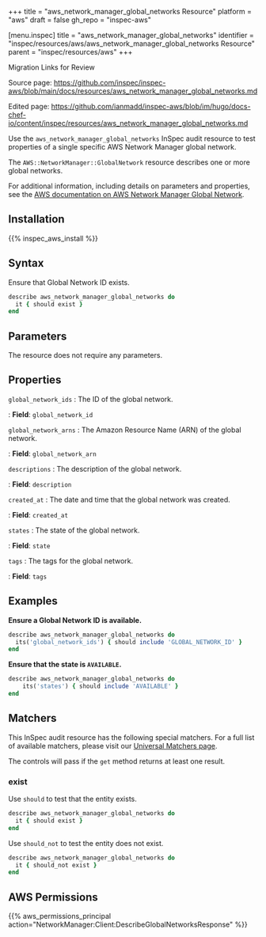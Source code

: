 +++
title = "aws_network_manager_global_networks Resource"
platform = "aws"
draft = false
gh_repo = "inspec-aws"

[menu.inspec]
title = "aws_network_manager_global_networks"
identifier = "inspec/resources/aws/aws_network_manager_global_networks Resource"
parent = "inspec/resources/aws"
+++

<div class="admonition-note">
<p class="admonition-note-title">Migration Links for Review</p>
<div class="admonition-note-text">
<p>Source page: <a href="https://github.com/inspec/inspec-aws/blob/main/docs/resources/aws_network_manager_global_networks.md">https://github.com/inspec/inspec-aws/blob/main/docs/resources/aws_network_manager_global_networks.md</a></p>
<p>Edited page: <a href="https://github.com/ianmadd/inspec-aws/blob/im/hugo/docs-chef-io/content/inspec/resources/aws_network_manager_global_networks.md">https://github.com/ianmadd/inspec-aws/blob/im/hugo/docs-chef-io/content/inspec/resources/aws_network_manager_global_networks.md</a></p>
</div>
</div>


Use the `aws_network_manager_global_networks` InSpec audit resource to test properties of a single specific AWS Network Manager global network.

The `AWS::NetworkManager::GlobalNetwork` resource describes one or more global networks.

For additional information, including details on parameters and properties, see the [AWS documentation on AWS Network Manager Global Network](https://docs.aws.amazon.com/AWSCloudFormation/latest/UserGuide/aws-resource-networkmanager-globalnetwork.html).

## Installation

{{% inspec_aws_install %}}

## Syntax

Ensure that Global Network ID exists.

```ruby
describe aws_network_manager_global_networks do
  it { should exist }
end
```

## Parameters

The resource does not require any parameters.

## Properties

`global_network_ids`
: The ID of the global network.

: **Field**: `global_network_id`

`global_network_arns`
: The Amazon Resource Name (ARN) of the global network.

: **Field**: `global_network_arn`

`descriptions`
: The description of the global network.

: **Field**: `description`

`created_at`
: The date and time that the global network was created.

: **Field**: `created_at`

`states`
: The state of the global network.

: **Field**: `state`

`tags`
: The tags for the global network.

: **Field**: `tags`

## Examples

**Ensure a Global Network ID is available.**

```ruby
describe aws_network_manager_global_networks do
  its('global_network_ids') { should include 'GLOBAL_NETWORK_ID' }
end
```

**Ensure that the state is `AVAILABLE`.**

```ruby
describe aws_network_manager_global_networks do
    its('states') { should include 'AVAILABLE' }
end
```

## Matchers

This InSpec audit resource has the following special matchers. For a full list of available matchers, please visit our [Universal Matchers page](https://www.inspec.io/docs/reference/matchers/).

The controls will pass if the `get` method returns at least one result.

### exist

Use `should` to test that the entity exists.

```ruby
describe aws_network_manager_global_networks do
  it { should exist }
end
```

Use `should_not` to test the entity does not exist.

```ruby
describe aws_network_manager_global_networks do
  it { should_not exist }
end
```

## AWS Permissions

{{% aws_permissions_principal action="NetworkManager:Client:DescribeGlobalNetworksResponse" %}}
